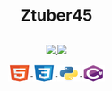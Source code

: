 <h1 align="center">Ztuber45</h1>
<br>

<div align="center">
  <a href="https://github.com/Ztuber45">
  <img src="https://github-readme-stats.vercel.app/api?username=Ztuber45&show_icons=true&theme=omni&include_all_commits=true&count_private=true&hide_border=true"  width = 400 />
  <img src="https://github-readme-stats.vercel.app/api/top-langs/?username=Ztuber45&layout=compact&langs_count=7&theme=omni&hide_border=true"  width = 400/>
</div>
  
<div align="center"><br>
  <img align="center" alt="Rafa-HTML" height="30" width="40" src="https://raw.githubusercontent.com/devicons/devicon/master/icons/html5/html5-original.svg">
  <img align="center" alt="Rafa-CSS" height="30" width="40" src="https://raw.githubusercontent.com/devicons/devicon/master/icons/css3/css3-original.svg">
  <img align="center" alt="Rafa-Python" height="30" width="40" src="https://raw.githubusercontent.com/devicons/devicon/master/icons/python/python-original.svg">
  <img align="center" alt="Rafa-Csharp" height="30" width="40" src="https://raw.githubusercontent.com/devicons/devicon/master/icons/csharp/csharp-original.svg">
</div>
